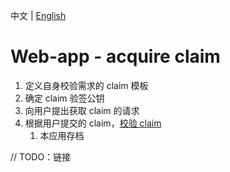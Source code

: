 中文 | [English](https://github.com/hsutaiyu/documentation/blob/master/prod-doc/en/ontid/business/scenarios/web-app/acquire-claim_EN.md)

# Web-app - acquire claim

1. 定义自身校验需求的 claim 模板
2. 确定 claim 验签公钥
3. 向用户提出获取 claim 的请求
4. 根据用户提交的 claim，[校验 claim](./verify-claim.md)
   1. 本应用存档

// TODO：链接
